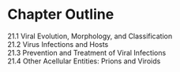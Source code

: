 # Chapter Outline

21.1 Viral Evolution, Morphology, and Classification   
21.2 Virus Infections and Hosts   
21.3 Prevention and Treatment of Viral Infections   
21.4 Other Acellular Entities: Prions and Viroids